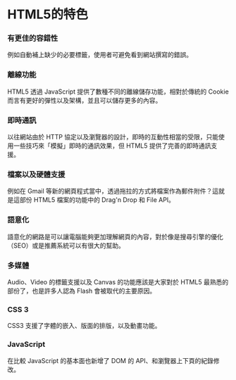 # HTML5的特色

### 有更佳的容錯性

例如自動補上缺少的必要標籤，使用者可避免看到網站撰寫的錯誤。

### 離線功能

HTML5 透過 JavaScript 提供了數種不同的離線儲存功能，相對於傳統的 Cookie 而言有更好的彈性以及架構，並且可以儲存更多的內容。

### 即時通訊

以往網站由於 HTTP 協定以及瀏覽器的設計，即時的互動性相當的受限，只能使用一些技巧來「模擬」即時的通訊效果，但 HTML5 提供了完善的即時通訊支援。

### 檔案以及硬體支援

例如在 Gmail 等新的網頁程式當中，透過拖拉的方式將檔案作為郵件附件？這就是這部份 HTML5 檔案的功能中的 Drag'n Drop 和 File API。

### 語意化

語意化的網路是可以讓電腦能夠更加理解網頁的內容，對於像是搜尋引擎的優化（SEO）或是推薦系統可以有很大的幫助。

### 多媒體

Audio、Video 的標籤支援以及 Canvas 的功能應該是大家對於 HTML5 最熟悉的部份了，也是許多人認為 Flash 會被取代的主要原因。

### CSS 3

CSS3 支援了字體的嵌入、版面的排版，以及動畫功能。

### JavaScript

在比較 JavaScript 的基本面也新增了 DOM 的 API、和瀏覽器上下頁的紀錄修改。

